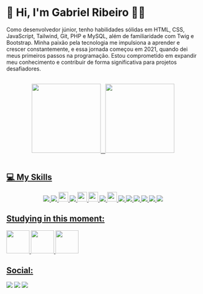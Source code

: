 


# 🖖 Hi, I'm Gabriel Ribeiro 👨‍💻

<p>Como desenvolvedor júnior, tenho habilidades sólidas em HTML, CSS, JavaScript, Tailwind, Git, PHP e MySQL, além de familiaridade com Twig e Bootstrap. Minha paixão pela tecnologia me impulsiona a aprender e crescer constantemente, e essa jornada começou em 2021, quando dei meus primeiros passos na programação. Estou comprometido em expandir meu conhecimento e contribuir de forma significativa para projetos desafiadores.</p>

<br>
<div align="center">
  <a href="https://github.com/DevGabrielrr">
  <img height="180em" src="https://github-readme-stats.vercel.app/api?username=DevGabrielrr&show_icons=true&theme=dark&include_all_commits=true&count_private=true"/>
    &nbsp;
  <img height="180em" src="https://github-readme-stats.vercel.app/api/top-langs/?username=DevGabrielrr&layout=compact&langs_count=7&theme=dark"/>
</div>
<br>
    
## 💻 My Skills

<p align="center">
<img src="https://img.shields.io/badge/HTML5-E34F26?style=for-the-badge&logo=html5&logoColor=white">
<img src="https://img.shields.io/badge/CSS3-1572B6?style=for-the-badge&logo=css3&logoColor=white">
<img src="https://img.shields.io/badge/bootstrap%20-%23563D7C.svg?&style=for-the-badge&logo=bootstrap&logoColor=white" height="25"/>
<img src="https://img.shields.io/badge/Tailwind_CSS-38B2AC?style=for-the-badge&logo=tailwind-css&logoColor=white"/>
<img src="https://img.shields.io/badge/javascript-%23F7DF1E.svg?&style=for-the-badge&logo=javascript&logoColor=black" height="25"/>
<img src="https://img.shields.io/badge/node.js%20-%2343853D.svg?&style=for-the-badge&logo=node.js&logoColor=white" height="25"/>
<img src="https://img.shields.io/badge/jQuery-0769AD?style=for-the-badge&logo=jquery&logoColor=white"/>
<img src="https://img.shields.io/badge/-GitHub-181717?style=flat-square&logo=github" height="25"/>
<img src="https://img.shields.io/badge/GIT-E44C30?style=for-the-badge&logo=git&logoColor=white"> 
<img src="https://img.shields.io/badge/Markdown-000000?style=for-the-badge&logo=markdown&logoColor=white"> 
<img src = "https://img.shields.io/badge/PHP-777BB4?style=for-the-badge&logo=php&logoColor=white"> 
<img src ="https://img.shields.io/badge/MySQL-00000F?style=for-the-badge&logo=mysql&logoColor=white"> 
<img src ="https://img.shields.io/badge/SQLite-07405E?style=for-the-badge&logo=sqlite&logoColor=white"> 
<img src ="https://img.shields.io/badge/Microsoft-666666?style=for-the-badge&logo=microsoft&logoColor=white"> 
</p>
  

## Studying in this moment:
<p>
  <img width="60px"  src="https://user-images.githubusercontent.com/25181517/183897015-94a058a6-b86e-4e42-a37f-bf92061753e5.png">  
  <img  width="60px" src="https://user-images.githubusercontent.com/25181517/183890598-19a0ac2d-e88a-4005-a8df-1ee36782fde1.png">
  <img  width="60px" src="https://github.com/marwin1991/profile-technology-icons/assets/136815194/5f8c622c-c217-4649-b0a9-7e0ee24bd704">
</p>
</div><div>

  
## Social:
<a href="https://api.whatsapp.com/send/?phone=5551982547928&text&type=phone_number&app_absent=0"> <img src="https://img.shields.io/badge/WhatsApp-25D366?style=for-the-badge&logo=whatsapp&logoColor=white" target="_blank"></a>
  <a href = "mailto: bieelrr4@gmail.com"><img src="https://img.shields.io/badge/-Gmail-%23333?style=for-the-badge&logo=gmail&logoColor=white" target="_blank"></a>
  <a href="https://www.linkedin.com/in/gabriel-rodrigues-4965881b9/" target="_blank"><img src="https://img.shields.io/badge/-LinkedIn-%230077B5?style=for-the-badge&logo=linkedin&logoColor=white" target="_blank"></a> 
  </div>
